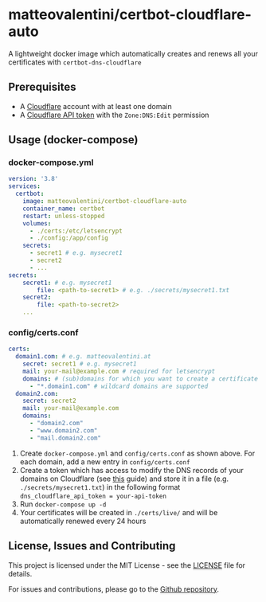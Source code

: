 # matteovalentini/certbot-cloudflare-auto 
A lightweight docker image which automatically creates and renews all your certificates with ```certbot-dns-cloudflare```

## Prerequisites
- A [Cloudflare](https://cloudflare.com) account with at least one domain
- A [Cloudflare API token](https://dash.cloudflare.com/profile/api-tokens) with the ```Zone:DNS:Edit``` permission

## Usage (docker-compose)
### docker-compose.yml
```yaml
version: '3.8'
services:
  certbot:
    image: matteovalentini/certbot-cloudflare-auto
    container_name: certbot
    restart: unless-stopped
    volumes:
      - ./certs:/etc/letsencrypt
      - ./config:/app/config
    secrets:
      - secret1 # e.g. mysecret1
      - secret2
      - ...
secrets:
    secret1: # e.g. mysecret1
        file: <path-to-secret1> # e.g. ./secrets/mysecret1.txt
    secret2:
        file: <path-to-secret2>
    ...
```
### config/certs.conf
```yaml
certs:
  domain1.com: # e.g. matteovalentini.at
    secret: secret1 # e.g. mysecret1
    mail: your-mail@example.com # required for letsencrypt
    domains: # (sub)domains for which you want to create a certificate
      - "*.domain1.com" # wildcard domains are supported
  domain2.com:
    secret: secret2
    mail: your-mail@example.com
    domains:
      - "domain2.com"
      - "www.domain2.com"
      - "mail.domain2.com"
```
1) Create ```docker-compose.yml``` and ```config/certs.conf``` as shown above. For each domain, add a new entry in ```config/certs.conf```
2) Create a token which has access to modify the DNS records of your domains on Cloudflare 
(see [this](https://developers.cloudflare.com/fundamentals/api/get-started/create-token/) guide)
and store it in a file (e.g. ```./secrets/mysecret1.txt```) in the following format ```dns_cloudflare_api_token = your-api-token```
3) Run ```docker-compose up -d```
4) Your certificates will be created in ```./certs/live/``` and will be automatically renewed every 24 hours

## License, Issues and Contributing
This project is licensed under the MIT License - see the [LICENSE](LICENSE) file for details.

For issues and contributions, please go to the [Github repository](https://github.com/MatteoValentini-AT/certbot-cloudflare-auto).
